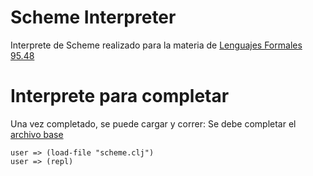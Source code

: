 # Scheme Interpreter

Interprete de Scheme realizado para la materia de [Lenguajes Formales 95.48]()

# Interprete para completar

Una vez completado, se puede cargar y correr:
Se debe completar el [archivo base](https://github.com/aguirre-ivan/scheme-interpreter/blob/main/scheme_base.clj)
```
user => (load-file "scheme.clj")
user => (repl)
```
